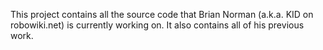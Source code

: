 This project contains all the source code that Brian Norman (a.k.a. KID on robowiki.net) is currently working on. It also contains all of his previous work.